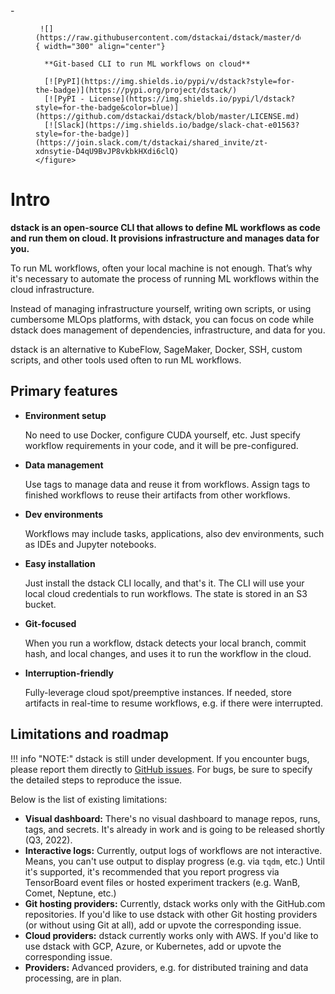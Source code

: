 <div class="grid cards fit" markdown>
  - 
     <figure markdown> 

     ![](https://raw.githubusercontent.com/dstackai/dstack/master/docs/assets/logo.svg){ width="300" align="center"}

      **Git-based CLI to run ML workflows on cloud**

      [![PyPI](https://img.shields.io/pypi/v/dstack?style=for-the-badge)](https://pypi.org/project/dstack/)
      [![PyPI - License](https://img.shields.io/pypi/l/dstack?style=for-the-badge&color=blue)](https://github.com/dstackai/dstack/blob/master/LICENSE.md)
      [![Slack](https://img.shields.io/badge/slack-chat-e01563?style=for-the-badge)](https://join.slack.com/t/dstackai/shared_invite/zt-xdnsytie-D4qU9BvJP8vkbkHXdi6clQ)
    </figure>
</div>

# Intro

**dstack is an open-source CLI that allows to define ML workflows as code and run them on cloud. It provisions infrastructure and manages data for you.**

To run ML workflows, often your local machine is not enough. 
That’s why it's necessary to automate the process of running ML workflows within the cloud infrastructure.

Instead of managing infrastructure yourself, writing own scripts, or using cumbersome MLOps platforms, with dstack, 
you can focus on code while dstack does management of dependencies, infrastructure, and data for you.

dstack is an alternative to KubeFlow, SageMaker, Docker, SSH, custom scripts, and other tools used often to
run ML workflows.

## Primary features

<div class="grid cards" markdown>

- **Environment setup** 

    No need to use Docker, configure CUDA yourself, etc. Just specify workflow 
    requirements in your code, and it will be pre-configured.

- **Data management** 

    Use tags to manage data and reuse it from workflows.
    Assign tags to finished workflows to reuse their artifacts from other workflows.

- **Dev environments** 

    Workflows may include tasks, applications, also dev environments, such as 
    IDEs and Jupyter notebooks.

- **Easy installation** 

    Just install the dstack CLI locally, and that's it.
    The CLI will use your local cloud credentials to run workflows. 
    The state is stored in an S3 bucket.

- **Git-focused** 

    When you run a workflow, dstack detects your local branch, commit hash, and local changes, 
    and uses it to run the workflow in the cloud.

- **Interruption-friendly** 

    Fully-leverage cloud spot/preemptive instances.
    If needed, store artifacts in real-time to resume workflows, e.g. if there were interrupted.

</div>

## Limitations and roadmap

!!! info "NOTE:"
    dstack is still under development.
    If you encounter bugs, please report them directly to [GitHub issues](https://github.com/dstackai/dstack/issues).
    For bugs, be sure to specify the detailed steps to reproduce the issue.

Below is the list of existing limitations:

- **Visual dashboard:** There's no visual dashboard to manage repos, runs, tags, and secrets. 
  It's already in work and is going to be released shortly (Q3, 2022).
- **Interactive logs:** Currently, output logs of workflows are not interactive. Means, you can't 
  use output to display progress (e.g. via `tqdm`, etc.) Until it's supported, it's recommended that 
  you report progress via TensorBoard event files or hosted experiment trackers (e.g. WanB, Comet, 
  Neptune, etc.) 
- **Git hosting providers:** Currently, dstack works only with the GitHub.com repositories. If you'd like to use
  dstack with other Git hosting providers (or without using Git at all), add or upvote the 
  corresponding issue.
- **Cloud providers:** dstack currently works only with AWS. If you'd like to use dstack with GCP, 
  Azure, or Kubernetes, add or upvote the corresponding issue.
- **Providers:** Advanced providers, e.g. for distributed training and data processing, are in plan.